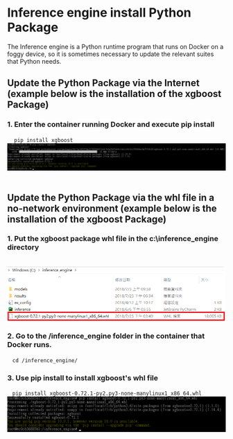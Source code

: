 # Inference engine install Python Package


The Inference engine is a Python runtime program that runs on Docker on a foggy device, so it is sometimes necessary to update the relevant suites that Python needs.

## Update the Python Package via the Internet (example below is the installation of the xgboost Package)

### 1. Enter the container running Docker and execute pip install

    ```pip install xgboost```
    
    ![image](https://github.com/minikai/inference_engine_annotation_mqtt/blob/master/pip%20install%20xgboost.png?raw=true)
    
    
## Update the Python Package via the whl file in a no-network environment (example below is the installation of the xgboost Package)

### 1. Put the xgboost package whl file in the c:\inference_engine directory

    ![image](https://github.com/minikai/AFS_Inference_engine_doc/blob/master/whl%E8%B7%AF%E5%BE%91.png?raw=true)


### 2. Go to the /inference_engine folder in the container that Docker runs.

   ```cd /inference_engine/```
   
 
### 3. Use pip install to install xgboost's whl file

   ```pip install xgboost-0.72.1-py2.py3-none-manylinux1_x86_64.whl```
   
     ![image](https://github.com/minikai/inference_engine_annotation_mqtt/blob/master/pip%20install%20whl.png?raw=true)
